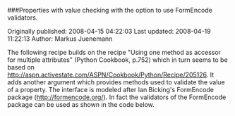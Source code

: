 ###Properties with value checking with the option to use FormEncode validators.

Originally published: 2008-04-15 04:22:03
Last updated: 2008-04-19 11:22:13
Author: Markus Juenemann

The following recipe builds on the recipe "Using one method as accessor for multiple attributes" (Python Cookbook, p.752) which in turn seems to be based on  http://aspn.activestate.com/ASPN/Cookbook/Python/Recipe/205126. It adds another argument which provides methods used to validate the value of a property. The interface is modeled after Ian Bicking's FormEncode package (http://formencode.org/). In fact the validators of the FormEncode package can be used as shown in the code below.